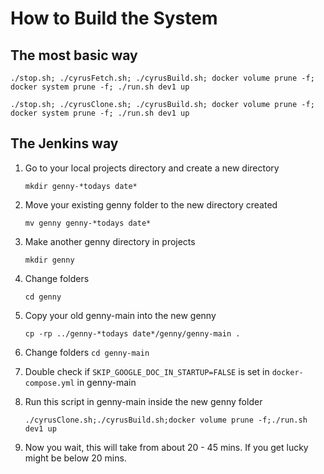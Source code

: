 # How to Build the System

## The most basic way

`./stop.sh; ./cyrusFetch.sh; ./cyrusBuild.sh; docker volume prune -f; docker system prune -f; ./run.sh dev1 up`

`./stop.sh; ./cyrusClone.sh; ./cyrusBuild.sh; docker volume prune -f; docker system prune -f; ./run.sh dev1 up`

## The Jenkins way
1. Go to your local projects directory and create a new directory 

    `mkdir genny-*todays date*`

2. Move your existing genny folder to the new directory created 

    `mv genny genny-*todays date*`

3. Make another genny directory in projects 

    `mkdir genny`
    
4. Change folders

    `cd genny`
5. Copy your old genny-main into the new genny 

    `cp -rp ../genny-*todays date*/genny/genny-main .`
6. Change folders
    `cd genny-main`
7. Double check if `SKIP_GOOGLE_DOC_IN_STARTUP=FALSE` is set in `docker-compose.yml` in genny-main

8. Run this script in genny-main inside the new genny folder 
    
    `./cyrusClone.sh;./cyrusBuild.sh;docker volume prune -f;./run.sh dev1 up`

9. Now you wait, this will take from about 20 - 45 mins. If you get lucky might be below 20 mins.

